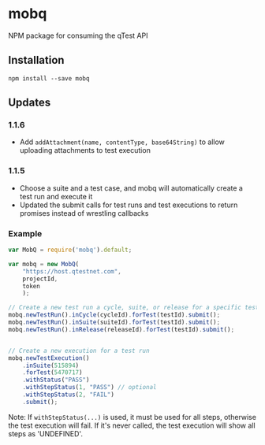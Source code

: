 # mobq
NPM package for consuming the qTest API


## Installation
`npm install --save mobq`

## Updates
### 1.1.6
* Add `addAttachment(name, contentType, base64String)` to allow uploading attachments to test execution
### 1.1.5
* Choose a suite and a test case, and mobq will automatically create a test run and execute it
* Updated the submit calls for test runs and test executions to return promises instead of wrestling callbacks


### Example
```javascript
var MobQ = require('mobq').default;

var mobq = new MobQ(
	"https://host.qtestnet.com",
	projectId,
	token
	);

// Create a new test run a cycle, suite, or release for a specific test case
mobq.newTestRun().inCycle(cycleId).forTest(testId).submit();
mobq.newTestRun().inSuite(suiteId).forTest(testId).submit();
mobq.newTestRun().inRelease(releaseId).forTest(testId).submit();


// Create a new execution for a test run
mobq.newTestExecution()
	.inSuite(515894)
	.forTest(5470717)
	.withStatus("PASS")
	.withStepStatus(1, "PASS") // optional
	.withStepStatus(2, "FAIL")
	.submit();
```

Note: If `withStepStatus(...)` is used, it must be used for all steps,
otherwise the test execution will fail.
If it's never called, the test execution will show all steps as 'UNDEFINED'.


